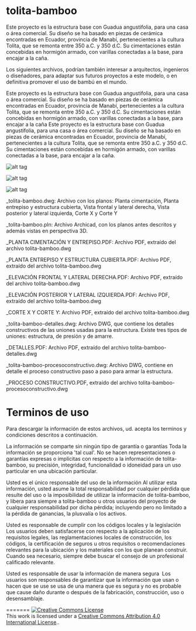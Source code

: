 
# tolita-bamboo 

Este proyecto es la estructura base con Guadua angustifolia, para una casa o área comercial. Su diseño se ha basado en piezas de cerámica encontradas en Ecuador, provincia de Manabí, pertenecientes a la cultura Tolita, que se remonta entre 350 a.C. y 350 d.C. Su cimentaciones están concebidas en hormigón armado, con varillas conectadas a la base, para encajar a la caña.

Los siguientes archivos, podrían también interesar a arquitectos, ingenieros o diseñadores, para adaptar sus futuros proyectos a este modelo, o en definitiva promover el uso de bambú en el mundo. 

Este proyecto es la estructura base con Guadua angustifolia, para una casa o área comercial. Su diseño se ha basado en piezas de cerámica encontradas en Ecuador, provincia de Manabí, pertenecientes a la cultura Tolita, que se remonta entre 350 a.C. y 350 d.C. Su cimentaciones están concebidas en hormigón armado, con varillas conectadas a la base, para encajar a la caña
Este proyecto es la estructura base con Guadua angustifolia, para una casa o área comercial. Su diseño se ha basado en piezas de cerámica encontradas en Ecuador, provincia de Manabí, pertenecientes a la cultura Tolita, que se remonta entre 350 a.C. y 350 d.C. Su cimentaciones están concebidas en hormigón armado, con varillas conectadas a la base, para encajar a la caña.


![alt tag](http://www.cinemonstruo.com/tolita-bamboo/tolita-perspectiva.png)

![alt tag](http://www.cinemonstruo.com/tolita-bamboo/tolita-lateral.png)

![alt tag](http://www.cinemonstruo.com/tolita-bamboo/tolita-frontal.png)

_tolita-bamboo.dwg: Archivo con los planos: Planta cimentación, Planta entrepiso y estructura cubierta, Vista frontal y lateral derecha, Vista posterior y lateral izquierda, Corte X y Corte Y 

_tolita-bamboo.pln: Archivo Archicad, con los planos antes descritos y además vistas en perspectiva 3D.

_PLANTA CIMENTACIÓN Y ENTREPISO.PDF: Archivo PDF, extraído del archivo tolita-bamboo.dwg

_PLANTA ENTREPISO Y ESTRUCTURA CUBIERTA.PDF: Archivo PDF, extraído del archivo tolita-bamboo.dwg

_ELEVACIÓN FRONTAL Y LATERAL DERECHA.PDF: Archivo PDF, extraído del archivo tolita-bamboo.dwg

_ELEVACIÓN POSTERIOR Y LATERAL IZQUIERDA.PDF: Archivo PDF, extraído del archivo tolita-bamboo.dwg

_CORTE X Y CORTE Y: Archivo PDF, extraído del archivo tolita-bamboo.dwg

_tolita-bamboo-detalles.dwg: Archivo DWG, que contiene los detalles constructivos de las uniones usadas para la estructura. Exíste tres tipos de uniones: estructura, de presión y de amarre.

_DETALLES.PDF: Archivo PDF, extraído del archivo tolita-bamboo-detalles.dwg

_tolita-bamboo-procesoconstructivo.dwg: Archivo DWG, contiene en detalle el proceso constructivo paso a paso para armar la estructura. 

_PROCESO CONSTRUCTIVO.PDF, extraído del archivo tolita-bamboo-procesoconstructivo.dwg

# Terminos de uso

Para descargar la información de estos archivos, ud. acepta los terminos y condiciones descritos a continuación.

La información se comparte sin ningún tipo de garantía o garantías
Toda la información se proporciona 'tal cual'. No se hacen representaciones o garantías expresas o implícitas con respecto a la información de tolita-bamboo, su precisión, integridad, funcionalidad o idoneidad para un uso particular en una ubicación particular.

Usted es el único responsable del uso de la información
Al utilizar esta información, usted asume la total responsabilidad por cualquier pérdida que resulte del uso o la imposibilidad de utilizar la información de tolita-bamboo, y libera para siempre a tolita-bamboo u otros usuarios del proyecto de cualquier responsabilidad por dicha pérdida; incluyendo pero no limitado a la pérdida de ganancias, la plusvalía o los activos.

Usted es responsable de cumplir con los códigos locales y la legislación
Los usuarios deben satisfacerse con respecto a la aplicación de los requisitos legales, las reglamentaciones locales de construcción, los códigos, la certificación de seguros u otros requisitos o recomendaciones relevantes para la ubicación y los materiales con los que planean construir. Cuando sea necesario, siempre debe buscar el consejo de un profesional calificado relevante.

Usted es responsable de usar la información de manera segura
 Los usuarios son responsables de garantizar que la información que usan o hacen que se use se usa de una manera que es segura y no es probable que cause daño durante o después de la fabricación, construcción, uso o desensamblaje.


=======
<a rel="license" href="http://creativecommons.org/licenses/by/4.0/"><img alt="Creative Commons License" style="border-width:0" src="https://i.creativecommons.org/l/by/4.0/88x31.png" /></a><br />This work is licensed under a <a rel="license" href="http://creativecommons.org/licenses/by/4.0/">Creative Commons Attribution 4.0 International License</a>..
